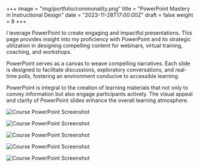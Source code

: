 +++
image = "img/portfolio/commonality.png"
title = "PowerPoint Mastery in Instructional Design"
date = "2023-11-28T17:00:00Z"
draft = false
weight = 8
+++

I leverage PowerPoint to create engaging and impactful presentations. This page provides insight into my proficiency with PowerPoint and its strategic utilization in designing compelling content for webinars, virtual training, coaching, and workshops.

<!--more-->

PowerPoint serves as a canvas to weave compelling narratives. Each slide is designed to facilitate discussions, exploratory conversations, and real-time polls, fostering an environment conducive to accessible learning. 

PowerPoint is integral to the creation of learning materials that not only to convey information but also engage participants actively. The visual appeal and clarity of PowerPoint slides enhance the overall learning atmosphere.



![Course PowerPoint Screenshot][1]

![Course PowerPoint Screenshot][2]

![Course PowerPoint Screenshot][3]

![Course PowerPoint Screenshot][4]

![Course PowerPoint Screenshot][5]

 [1]: /personal/img/commonality.png
 [2]: /personal/img/air2.png
 [3]: /personal/img/poll.png
 [4]: /personal/img/smart.png
 [5]: /personal/img/stage1.png